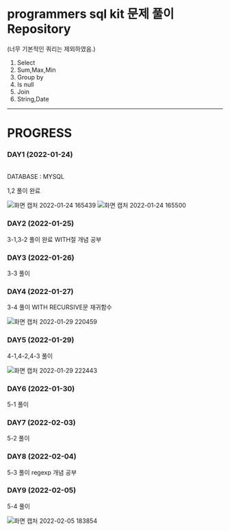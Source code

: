 # programmers sql kit 문제 풀이 Repository
(너무 기본적인 쿼리는 제외하였음.)

1. Select
2. Sum,Max,Min
3. Group by
4. Is null
5. Join
6. String,Date

---

# PROGRESS

### DAY1 (2022-01-24)
\
DATABASE : MYSQL

1,2 풀이 완료

![화면 캡처 2022-01-24 165439](https://user-images.githubusercontent.com/83413364/150743180-847c2872-5a8c-4e57-be31-8b1b4511d9be.png)
![화면 캡처 2022-01-24 165500](https://user-images.githubusercontent.com/83413364/150743185-ce01ba18-9990-4590-a5d8-400912271d07.png)



### DAY2 (2022-01-25)

3-1,3-2 풀이 완료
WITH절 개념 공부



### DAY3 (2022-01-26)
3-3 풀이


### DAY4 (2022-01-27)
3-4 풀이
WITH RECURSIVE문 재귀함수

![화면 캡처 2022-01-29 220459](https://user-images.githubusercontent.com/83413364/151662130-479f0715-7330-44b4-a2c8-c600b709e055.png)


### DAY5 (2022-01-29)
4-1,4-2,4-3 풀이

![화면 캡처 2022-01-29 222443](https://user-images.githubusercontent.com/83413364/151662777-608d3f84-b9ac-4b26-b811-0d756abdd0b2.png)


### DAY6 (2022-01-30)
5-1 풀이


### DAY7 (2022-02-03)
5-2 풀이


### DAY8 (2022-02-04)
5-3 풀이
regexp 개념 공부

### DAY9 (2022-02-05)
5-4 풀이

![화면 캡처 2022-02-05 183854](https://user-images.githubusercontent.com/83413364/152636553-572eb768-935d-4682-8403-df324181e2c6.png)